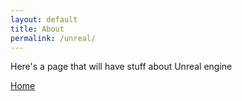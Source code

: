 ```yaml
---
layout: default
title: About
permalink: /unreal/
---
```




Here's a page that will have stuff about Unreal engine  

[Home](https://bart-olson.github.io/Portfolio/)
